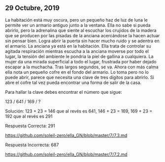 ## 29 Octubre, 2019

La habitación está muy oscura, pero un pequeño haz de luz de luna le permite ver un armario antiguo junto a la ventana. Ella no sabe si pueda abrirlo, pero la adrenalina que siente al escuchar los crujidos de la madera que se producen por las pisadas de la anciana acercándose la hacen actuar sin pensar bien. Logra abrir la puerta sin hacer mucho ruido y se adentra en el armario. La anciana ya está en la habitación. Ella trata de controlar su agitada respiración mientras escucha a la anciana moverse por todo el lugar, la tensión del ambiente le pondria la piel de gallina a cualquiera. La mujer da una mirada superficial a todo el lugar, frustrada por haber dejado escapar a la muchacha. Tras largos segundos, se va. Ahora con más calma ella nota un pequeño cofre en el fondo del armario. Lo toma pero no lo puede abrir, parece que necesita una clave de tres dígitos para abrirlo. Si abre el cofre tal vez pueda encontrar una forma de salir de la casa.

Para hallar la clave debes encontrar el número que sigue:

123 / 641 / 169 / ?

Solución: 123 + 23 = 146 que al revés es 641, 146 + 23 = 169, 169 + 23 = 192 que al revés es 291

Respuesta Correcta: 291 

https://github.com/soleil-zero/ella_GN/blob/master/7/7.3.md

Respuesta Incorrecta: 687

https://github.com/soleil-zero/ella_GN/blob/master/7/7.2.md
